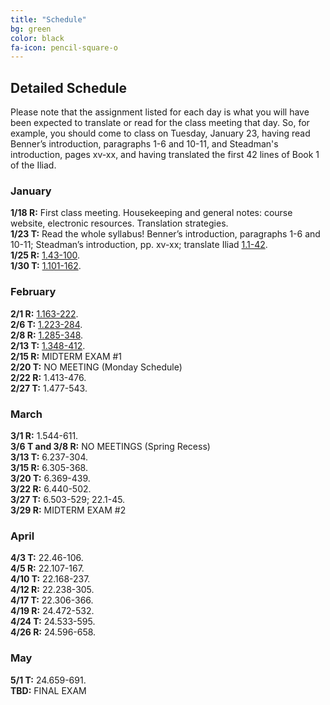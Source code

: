 ```yaml
---
title: "Schedule"
bg: green
color: black
fa-icon: pencil-square-o
---
```


## Detailed Schedule
Please note that the assignment listed for each day is what you will have been expected to translate or read for the class meeting that day. So, for example, you should come to class on Tuesday, January 23, having read Benner’s introduction, paragraphs 1-6 and 10-11, and Steadman's introduction, pages xv-xx, and having translated the first 42 lines of Book 1 of the Iliad.  

### January
**1/18 R:** First class meeting. Housekeeping and general notes: course website, electronic resources. Translation strategies.  
**1/23 T:** Read the whole syllabus! Benner’s introduction, paragraphs 1-6 and 10-11; Steadman’s introduction, pp. xv-xx; translate Iliad [1.1-42](https://dlibatique.github.io/files/plain_text/1-23_1.1-42.txt).  
**1/25 R:** [1.43-100](https://dlibatique.github.io/files/plain_text/1-25_1.43-100.txt).  
**1/30 T:** [1.101-162](https://dlibatique.github.io/files/plain_text/1-30_1.101-162.txt).  

### February
**2/1 R:** [1.163-222](https://dlibatique.github.io/files/plain_text/2-01_1.163-222.txt).  
**2/6 T:** [1.223-284](https://dlibatique.github.io/files/plain_text/2-06_1.223-284.txt).  
**2/8 R:** [1.285-348](https://dlibatique.github.io/files/plain_text/2-06_1.223-284.txt).  
**2/13 T:** [1.348-412](https://dlibatique.github.io/files/plain_text/2-13_1.348-412.txt).  
**2/15 R:** MIDTERM EXAM #1  
**2/20 T:** NO MEETING (Monday Schedule)  
**2/22 R:** 1.413-476.  
**2/27 T:** 1.477-543.  

### March
**3/1 R:** 1.544-611.  
**3/6 T and 3/8 R:** NO MEETINGS (Spring Recess)  
**3/13 T:** 6.237-304.  
**3/15 R:** 6.305-368.  
**3/20 T:** 6.369-439.  
**3/22 R:** 6.440-502.  
**3/27 T:** 6.503-529; 22.1-45.  
**3/29 R:** MIDTERM EXAM #2  

### April
**4/3 T:** 22.46-106.  
**4/5 R:** 22.107-167.  
**4/10 T:** 22.168-237.  
**4/12 R:** 22.238-305.  
**4/17 T:** 22.306-366.  
**4/19 R:** 24.472-532.  
**4/24 T:** 24.533-595.  
**4/26 R:** 24.596-658.  

### May
**5/1 T:** 24.659-691.  
**TBD:** FINAL EXAM